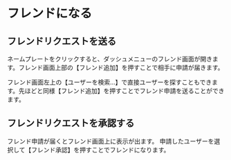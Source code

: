 # フレンドになる

## フレンドリクエストを送る
ネームプレートをクリックすると、ダッシュメニューのフレンド画面が開きます。フレンド画面上部の【フレンド追加】を押すことで相手に申請が届きます。

フレンド画面左上の【ユーザーを検索…】で直接ユーザーを探すこともできます。先ほどと同様【フレンド追加】を押すことでフレンド申請を送ることができます。

## フレンドリクエストを承認する
フレンド申請が届くとフレンド画面上に表示が出ます。
申請したユーザーを選択して【フレンド承認】を押すことでフレンドになります。